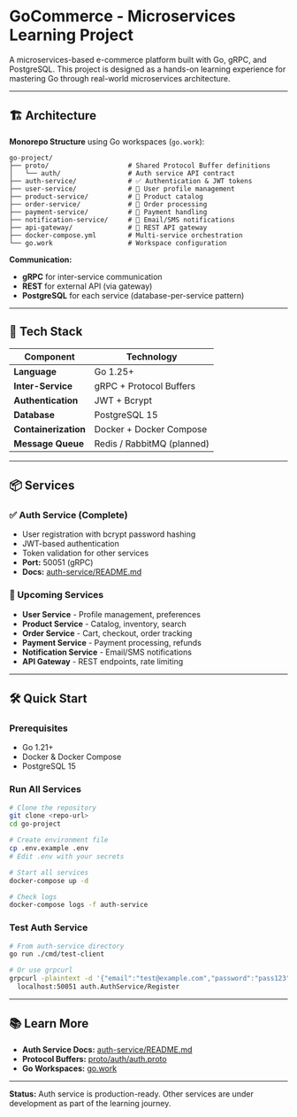 # GoCommerce - Microservices Learning Project

A microservices-based e-commerce platform built with Go, gRPC, and PostgreSQL. This project is designed as a hands-on learning experience for mastering Go through real-world microservices architecture.

---

## 🏗️ Architecture

**Monorepo Structure** using Go workspaces (`go.work`):
```
go-project/
├── proto/                    # Shared Protocol Buffer definitions
│   └── auth/                 # Auth service API contract
├── auth-service/             # ✅ Authentication & JWT tokens
├── user-service/             # 🚧 User profile management
├── product-service/          # 🚧 Product catalog
├── order-service/            # 🚧 Order processing
├── payment-service/          # 🚧 Payment handling
├── notification-service/     # 🚧 Email/SMS notifications
├── api-gateway/              # 🚧 REST API gateway
├── docker-compose.yml        # Multi-service orchestration
└── go.work                   # Workspace configuration
```

**Communication:**
- **gRPC** for inter-service communication
- **REST** for external API (via gateway)
- **PostgreSQL** for each service (database-per-service pattern)

---

## 🚀 Tech Stack

| Component | Technology |
|-----------|------------|
| **Language** | Go 1.25+ |
| **Inter-Service** | gRPC + Protocol Buffers |
| **Authentication** | JWT + Bcrypt |
| **Database** | PostgreSQL 15 |
| **Containerization** | Docker + Docker Compose |
| **Message Queue** | Redis / RabbitMQ (planned) |

---

## 📦 Services

### ✅ Auth Service (Complete)
- User registration with bcrypt password hashing
- JWT-based authentication
- Token validation for other services
- **Port:** 50051 (gRPC)
- **Docs:** [auth-service/README.md](auth-service/README.md)

### 🚧 Upcoming Services
- **User Service** - Profile management, preferences
- **Product Service** - Catalog, inventory, search
- **Order Service** - Cart, checkout, order tracking
- **Payment Service** - Payment processing, refunds
- **Notification Service** - Email/SMS notifications
- **API Gateway** - REST endpoints, rate limiting

---

## 🛠️ Quick Start

### Prerequisites
- Go 1.21+
- Docker & Docker Compose
- PostgreSQL 15

### Run All Services

```bash
# Clone the repository
git clone <repo-url>
cd go-project

# Create environment file
cp .env.example .env
# Edit .env with your secrets

# Start all services
docker-compose up -d

# Check logs
docker-compose logs -f auth-service
```

### Test Auth Service

```bash
# From auth-service directory
go run ./cmd/test-client

# Or use grpcurl
grpcurl -plaintext -d '{"email":"test@example.com","password":"pass123","name":"Test"}' \
  localhost:50051 auth.AuthService/Register
```

---

## 📚 Learn More

- **Auth Service Docs:** [auth-service/README.md](auth-service/README.md)
- **Protocol Buffers:** [proto/auth/auth.proto](proto/auth/auth.proto)
- **Go Workspaces:** [go.work](go.work)

---

**Status:** Auth service is production-ready. Other services are under development as part of the learning journey.
